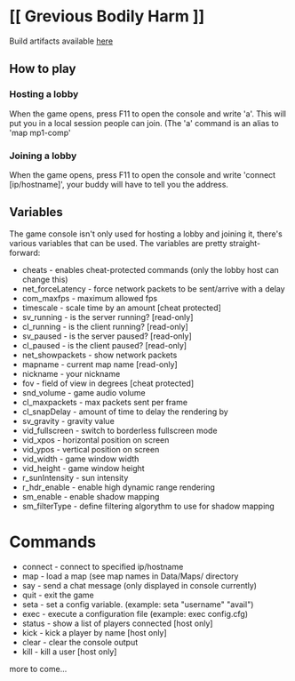 # [[ Grevious Bodily Harm ]]

Build artifacts available [here](https://ci.appveyor.com/project/avail/gbhm/build/artifacts)

## How to play

### Hosting a lobby

When the game opens, press F11 to open the console and write 'a'. This will put 
you in a local session people can join. (The 'a' command is an alias to 'map 
mp1-comp'


### Joining a lobby

When the game opens, press F11 to open the console and write 'connect [ip/hostname]',
your buddy will have to tell you the address.

## Variables

The game console isn't only used for hosting a lobby and joining it, there's 
various variables that can be used. The variables are pretty straight-forward:

- cheats - enables cheat-protected commands (only the lobby host can change this)
- net_forceLatency - force network packets to be sent/arrive with a delay
- com_maxfps - maximum allowed fps
- timescale - scale time by an amount [cheat protected]
- sv_running - is the server running? [read-only]
- cl_running - is the client running? [read-only]
- sv_paused - is the server paused? [read-only]
- cl_paused - is the client paused? [read-only]
- net_showpackets - show network packets
- mapname - current map name [read-only]
- nickname - your nickname
- fov - field of view in degrees [cheat protected]
- snd_volume - game audio volume
- cl_maxpackets - max packets sent per frame
- cl_snapDelay - amount of time to delay the rendering by
- sv_gravity - gravity value
- vid_fullscreen - switch to borderless fullscreen mode
- vid_xpos - horizontal position on screen
- vid_ypos - vertical position on screen
- vid_width - game window width
- vid_height - game window height
- r_sunIntensity - sun intensity
- r_hdr_enable - enable high dynamic range rendering
- sm_enable - enable shadow mapping
- sm_filterType - define filtering algorythm to use for shadow mapping

# Commands

- connect - connect to specified ip/hostname
- map - load a map (see map names in Data/Maps/ directory
- say - send a chat message (only displayed in console currently)
- quit - exit the game
- seta - set a config variable. (example: seta "username" "avail")
- exec - execute a configuration file (example: exec config.cfg)
- status - show a list of players connected [host only]
- kick - kick a player by name [host only]
- clear - clear the console output
- kill - kill a user [host only]

more to come...

